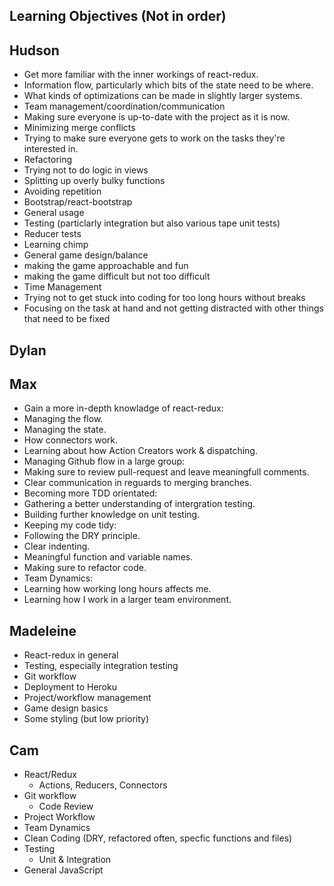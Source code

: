 Learning Objectives (Not in order)  
-------------------

## Hudson
* Get more familiar with the inner workings of react-redux.
 * Information flow, particularly which bits of the state need to be where.
 * What kinds of optimizations can be made in slightly larger systems.
* Team management/coordination/communication
 * Making sure everyone is up-to-date with the project as it is now.
 * Minimizing merge conflicts
 * Trying to make sure everyone gets to work on the tasks they're interested in.
* Refactoring
 * Trying not to do logic in views
 * Splitting up overly bulky functions
 * Avoiding repetition
* Bootstrap/react-bootstrap
 * General usage
* Testing (particlarly integration but also various tape unit tests)
 * Reducer tests
 * Learning chimp
* General game design/balance
 * making the game approachable and fun
 * making the game difficult but not too difficult
* Time Management
 * Trying not to get stuck into coding for too long hours without breaks
 * Focusing on the task at hand and not getting distracted with other things that need to be fixed

## Dylan

## Max
 * Gain a more in-depth knowladge of react-redux:
  * Managing the flow.
  * Managing the state.
  * How connectors work.
  * Learning about how Action Creators work & dispatching.
 * Managing Github flow in a large group:
  * Making sure to review pull-request and leave meaningfull comments.
  * Clear communication in reguards to merging branches.
 * Becoming more TDD orientated:
  * Gathering a better understanding of intergration testing.
  * Building further knowledge on unit testing.
 * Keeping my code tidy:
  * Following the DRY principle.
  * Clear indenting.
  * Meaningful function and variable names.
  * Making sure to refactor code.
 * Team Dynamics:
  * Learning how working long hours affects me.
  * Learning how I work in a larger team environment. 

## Madeleine
  * React-redux in general
  * Testing, especially integration testing
  * Git workflow
  * Deployment to Heroku
  * Project/workflow management
  * Game design basics
  * Some styling (but low priority)

## Cam
  * React/Redux
    * Actions, Reducers, Connectors
  * Git workflow
    * Code Review
  * Project Workflow
  * Team Dynamics
  * Clean Coding (DRY, refactored often, specfic functions and files)
  * Testing
    * Unit & Integration
  * General JavaScript
